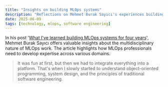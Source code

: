 ```yaml
---
title: "Insights on building MLOps systems"
description: "Reflections on Mehmet Burak Sayıcı's experiences building MLOps systems over four years"
date: 2025-06-09
tags: [technology, mlops, software engineering]
---
```


In his post '[What I've learned building MLOps systems for four years](https://mburaksayici.com/blog/2024/08/29/what-ive-learned-building-mlops-systems-for-four-years.html)', Mehmet Burak Sayıcı offers valuable insights about the multidisciplinary nature of MLOps work. The article highlights how MLOps professionals need to develop expertise across various domains.

> It was fun at first, but then we had to integrate everything into a platform. That's when I slowly started to understand object-oriented programming, system design, and the principles of traditional software engineering.

